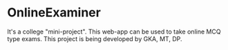 OnlineExaminer
==============

It's a college "mini-project". This web-app can be used to take online MCQ type exams.
This project is being developed by GKA, MT, DP.
